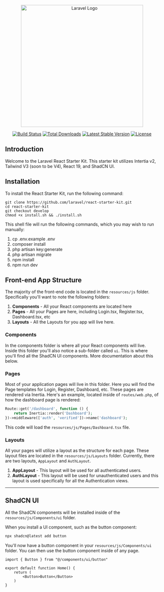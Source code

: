 <p align="center"><a href="https://laravel.com" target="_blank"><img src="https://raw.githubusercontent.com/laravel/art/master/logo-lockup/5%20SVG/2%20CMYK/1%20Full%20Color/laravel-logolockup-cmyk-red.svg" width="400" alt="Laravel Logo"></a></p>

<p align="center">
<a href="https://github.com/laravel/framework/actions"><img src="https://github.com/laravel/framework/workflows/tests/badge.svg" alt="Build Status"></a>
<a href="https://packagist.org/packages/laravel/framework"><img src="https://img.shields.io/packagist/dt/laravel/framework" alt="Total Downloads"></a>
<a href="https://packagist.org/packages/laravel/framework"><img src="https://img.shields.io/packagist/v/laravel/framework" alt="Latest Stable Version"></a>
<a href="https://packagist.org/packages/laravel/framework"><img src="https://img.shields.io/packagist/l/laravel/framework" alt="License"></a>
</p>

## Introduction

Welcome to the Laravel React Starter Kit. This starter kit utilizes Intertia v2, Tailwind V3 (soon to be V4), React 19, and ShadCN UI.

## Installation

To install the React Starter Kit, run the following command:

```
git clone https://github.com/laravel/react-starter-kit.git
cd react-starter-kit
git checkout develop
chmod +x install.sh && ./install.sh
```

This shell file will run the following commands, which you may wish to run manually:

1. cp .env.example .env
2. composer install
3. php artisan key:generate
4. php artisan migrate
5. npm install
6. npm run dev


## Front-end App Structure

The majority of the front-end code is located in the `resources/js` folder. Specifically you'll want to note the following folders:

1. **Components** - All your React components are located here
2. **Pages** - All your Pages are here, including Login.tsx, Register.tsx, Dashboard.tsx, etc
3. **Layouts** - All the Layouts for you app will live here.

### Components

In the components folder is where all your React components will live. Inside this folder you'll also notice a sub-folder called `ui`. This is where you'll find all the ShadCN UI components. More documentation about this below.

### Pages

Most of your application pages will live in this folder. Here you will find the Page templates for Login, Register, Dashboard, etc. These pages are rendered via Inertia. Here's an example, located inside of `routes/web.php`, of how the dashboard page is rendered:

```php
Route::get('/dashboard', function () {
    return Inertia::render('Dashboard');
})->middleware(['auth', 'verified'])->name('dashboard');
```

This code will load the `resources/js/Pages/Dashboard.tsx` file.

### Layouts

All your pages will utilize a layout as the structure for each page. These layout files are located in the `resources/js/Layouts` folder. Currently, there are two layouts, `AppLayout` and `AuthLayout`.

1. **AppLayout** - This layout will be used for all authenticated users.
2. **AuthLayout** - This layout will be used for unauthenticated users and this layout is used specifically for all the Authentication views.

---

## ShadCN UI

All the ShadCN components will be installed inside of the `resources/js/Components/ui` folder.

When you install a UI component, such as the button component:

```bash
npx shadcn@latest add button
```

You'll now have a button component in your `resources/js/Components/ui` folder. You can then use the button component inside of any page.

```tsx
import { Button } from "@/components/ui/button"

export default function Home() {
    return (
        <Button>Button</Button>
    )
}
```
